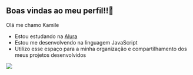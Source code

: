 ## Boas vindas ao meu perfil!!💙

Olá me chamo Kamile 

- Estou estudando na [Alura](https://www.alura.com.br)
- Estou me desenvolvendo na linguagem JavaScript
- Utilizo esse espaço para a minha organização e compartilhamento dos meus projetos desenvolvidos


![](https://media.tenor.com/OpC-h0Pcw-UAAAAi/this-is-amazing-bob.gif)
